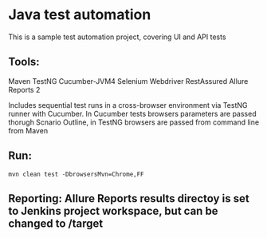 # Java test automation

This is a sample test automation project, covering UI and API tests

## Tools:

Maven
TestNG
Cucumber-JVM4
Selenium Webdriver
RestAssured
Allure Reports 2

Includes sequential test runs in a cross-browser environment via TestNG runner with Cucumber.
In Cucumber tests browsers parameters are passed thorugh Scnario Outline, in TestNG browsers are passed from command line from Maven

## Run:
```
mvn clean test -DbrowsersMvn=Chrome,FF
```

## Reporting: Allure Reports results directoy is set to Jenkins project workspace, but can be changed to /target